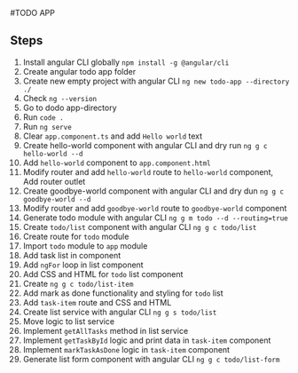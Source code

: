#TODO APP
## Steps

1. Install angular CLI globally `npm install -g @angular/cli`
2. Create angular todo app folder
3. Create new empty project with angular CLI `ng new todo-app --directory ./`
4. Check `ng --version`
5. Go to dodo app-directory
6. Run `code .`
7. Run `ng serve`
8. Clear `app.component.ts` and add `Hello world` text
9. Create hello-world component with angular CLI and dry run `ng g c hello-world --d`
10. Add `hello-world` component to `app.component.html`
11. Modify router and add `hello-world` route to `hello-world` component, Add router outlet
12. Create goodbye-world component with angular CLI and dry dun `ng g c goodbye-world --d`
13. Modify router and add `goodbye-world` route to `goodbye-world` component
14. Generate todo module with angular CLI `ng g m todo --d --routing=true`
15. Create `todo/list` component with angular CLI `ng g c todo/list`
16. Create route for `todo` module
17. Import `todo` module to `app` module
18. Add task list in component
19. Add `ngFor` loop in list component
20. Add CSS and HTML for `todo` list component
21. Create `ng g c todo/list-item` 
22. Add mark as done functionality and styling for `todo` list
23. Add `task-item` route and CSS and HTML
24. Create list service with angular CLI `ng g s todo/list`
25. Move logic to list service
26. Implement `getAllTasks` method in list service
27. Implement `getTaskById` logic and print data in `task-item` component
28. Implement `markTaskAsDone` logic in `task-item` component
29. Generate list form component with angular CLI `ng g c todo/list-form`
